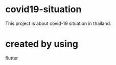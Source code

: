 # covid19-situation
This project is about covid-19 situation in thailand.

# created by using
flutter

